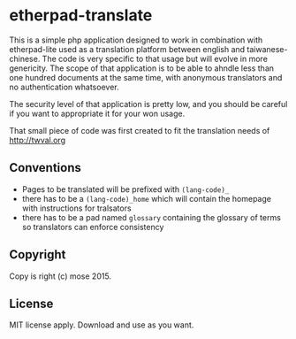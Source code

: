 etherpad-translate
======================

This is a simple php application designed to work in combination with etherpad-lite used as a translation platform between english and taiwanese-chinese. The code is very specific to that usage but will evolve in more genericity. The scope of that application is to be able to ahndle less than one hundred documents at the same time, with anonymous translators and no authentication whatsoever.

The security level of that application is pretty low, and you should be careful if you want to appropriate it for your won usage.

That small piece of code was first created to fit the translation needs of http://twval.org

Conventions
--------------
- Pages to be translated will be prefixed with `(lang-code)_`
- there has to be a `(lang-code)_home` which will contain the homepage with instructions for tralsators
- there has to be a pad named `glossary` containing the glossary of terms so translators can enforce consistency


Copyright
----------
Copy is right (c) mose 2015. 

License
-----------
MIT license apply. Download and use as you want.
